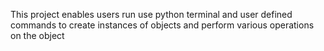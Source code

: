 This project enables users
run use python terminal
and user defined commands
to create instances of objects
and perform various operations
on the object
